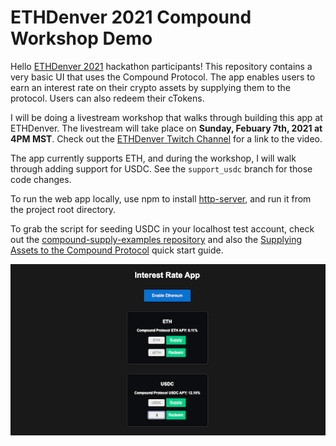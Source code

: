 # ETHDenver 2021 Compound Workshop Demo

Hello [ETHDenver 2021](https://www.ethdenver.com/) hackathon participants! This repository contains a very basic UI that uses the Compound Protocol. The app enables users to earn an interest rate on their crypto assets by supplying them to the protocol. Users can also redeem their cTokens.

I will be doing a livestream workshop that walks through building this app at ETHDenver. The livestream will take place on **Sunday, Febuary 7th, 2021 at 4PM MST**. Check out the [ETHDenver Twitch Channel](https://www.twitch.tv/ethereumdenver) for a link to the video.

The app currently supports ETH, and during the workshop, I will walk through adding support for USDC. See the `support_usdc` branch for those code changes.

To run the web app locally, use npm to install [http-server](https://www.npmjs.com/package/http-server), and run it from the project root directory.

To grab the script for seeding USDC in your localhost test account, check out the [compound-supply-examples repository](https://github.com/compound-developers/compound-supply-examples/tree/master/seed-account-with-erc20) and also the [Supplying Assets to the Compound Protocol](https://medium.com/compound-finance/supplying-assets-to-the-compound-protocol-ec2cf5df5aa) quick start guide.

![Interest Rate App Screenshot](https://raw.githubusercontent.com/ajb413/ethdenver-demo-2021/master/screenshot.png)